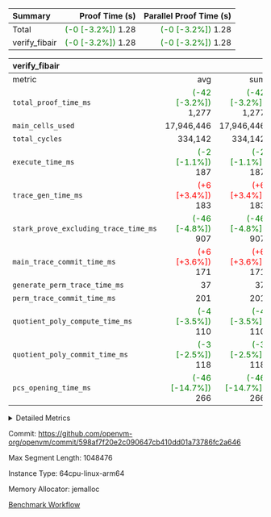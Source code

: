 | Summary | Proof Time (s) | Parallel Proof Time (s) |
|:---|---:|---:|
| Total | <span style='color: green'>(-0 [-3.2%])</span> 1.28 | <span style='color: green'>(-0 [-3.2%])</span> 1.28 |
| verify_fibair | <span style='color: green'>(-0 [-3.2%])</span> 1.28 | <span style='color: green'>(-0 [-3.2%])</span> 1.28 |


| verify_fibair |||||
|:---|---:|---:|---:|---:|
|metric|avg|sum|max|min|
| `total_proof_time_ms ` | <span style='color: green'>(-42 [-3.2%])</span> 1,277 | <span style='color: green'>(-42 [-3.2%])</span> 1,277 | <span style='color: green'>(-42 [-3.2%])</span> 1,277 | <span style='color: green'>(-42 [-3.2%])</span> 1,277 |
| `main_cells_used     ` |  17,946,446 |  17,946,446 |  17,946,446 |  17,946,446 |
| `total_cycles        ` |  334,142 |  334,142 |  334,142 |  334,142 |
| `execute_time_ms     ` | <span style='color: green'>(-2 [-1.1%])</span> 187 | <span style='color: green'>(-2 [-1.1%])</span> 187 | <span style='color: green'>(-2 [-1.1%])</span> 187 | <span style='color: green'>(-2 [-1.1%])</span> 187 |
| `trace_gen_time_ms   ` | <span style='color: red'>(+6 [+3.4%])</span> 183 | <span style='color: red'>(+6 [+3.4%])</span> 183 | <span style='color: red'>(+6 [+3.4%])</span> 183 | <span style='color: red'>(+6 [+3.4%])</span> 183 |
| `stark_prove_excluding_trace_time_ms` | <span style='color: green'>(-46 [-4.8%])</span> 907 | <span style='color: green'>(-46 [-4.8%])</span> 907 | <span style='color: green'>(-46 [-4.8%])</span> 907 | <span style='color: green'>(-46 [-4.8%])</span> 907 |
| `main_trace_commit_time_ms` | <span style='color: red'>(+6 [+3.6%])</span> 171 | <span style='color: red'>(+6 [+3.6%])</span> 171 | <span style='color: red'>(+6 [+3.6%])</span> 171 | <span style='color: red'>(+6 [+3.6%])</span> 171 |
| `generate_perm_trace_time_ms` |  37 |  37 |  37 |  37 |
| `perm_trace_commit_time_ms` |  201 |  201 |  201 |  201 |
| `quotient_poly_compute_time_ms` | <span style='color: green'>(-4 [-3.5%])</span> 110 | <span style='color: green'>(-4 [-3.5%])</span> 110 | <span style='color: green'>(-4 [-3.5%])</span> 110 | <span style='color: green'>(-4 [-3.5%])</span> 110 |
| `quotient_poly_commit_time_ms` | <span style='color: green'>(-3 [-2.5%])</span> 118 | <span style='color: green'>(-3 [-2.5%])</span> 118 | <span style='color: green'>(-3 [-2.5%])</span> 118 | <span style='color: green'>(-3 [-2.5%])</span> 118 |
| `pcs_opening_time_ms ` | <span style='color: green'>(-46 [-14.7%])</span> 266 | <span style='color: green'>(-46 [-14.7%])</span> 266 | <span style='color: green'>(-46 [-14.7%])</span> 266 | <span style='color: green'>(-46 [-14.7%])</span> 266 |



<details>
<summary>Detailed Metrics</summary>

|  | verify_program_compile_ms | total_cells | stark_prove_excluding_trace_time_ms | quotient_poly_compute_time_ms | quotient_poly_commit_time_ms | perm_trace_commit_time_ms | pcs_opening_time_ms | main_trace_commit_time_ms |
| --- | --- | --- | --- | --- | --- | --- | --- |
|  | 7 | 65,536 | 41 | 2 | 8 | 0 | 23 | 7 | 

| air_name | rows | quotient_deg | main_cols | interactions | constraints | cells |
| --- | --- | --- | --- | --- | --- | --- |
| AccessAdapterAir<2> |  | 2 |  | 5 | 12 |  | 
| AccessAdapterAir<4> |  | 2 |  | 5 | 12 |  | 
| AccessAdapterAir<8> |  | 2 |  | 5 | 12 |  | 
| FibonacciAir | 32,768 | 1 | 2 |  | 5 | 65,536 | 
| FriReducedOpeningAir |  | 2 |  | 39 | 71 |  | 
| JalRangeCheckAir |  | 2 |  | 9 | 14 |  | 
| NativePoseidon2Air<BabyBearParameters>, 1> |  | 2 |  | 136 | 572 |  | 
| PhantomAir |  | 2 |  | 3 | 5 |  | 
| ProgramAir |  | 1 |  | 1 | 4 |  | 
| VariableRangeCheckerAir |  | 1 |  | 1 | 4 |  | 
| VmAirWrapper<AluNativeAdapterAir, FieldArithmeticCoreAir> |  | 2 |  | 15 | 27 |  | 
| VmAirWrapper<BranchNativeAdapterAir, BranchEqualCoreAir<1> |  | 2 |  | 11 | 25 |  | 
| VmAirWrapper<NativeAdapterAir<2, 0>, PublicValuesCoreAir> |  | 2 |  | 11 | 29 |  | 
| VmAirWrapper<NativeLoadStoreAdapterAir<1>, NativeLoadStoreCoreAir<1> |  | 2 |  | 15 | 20 |  | 
| VmAirWrapper<NativeLoadStoreAdapterAir<4>, NativeLoadStoreCoreAir<4> |  | 2 |  | 15 | 20 |  | 
| VmAirWrapper<NativeVectorizedAdapterAir<4>, FieldExtensionCoreAir> |  | 2 |  | 15 | 27 |  | 
| VmConnectorAir |  | 2 |  | 5 | 11 |  | 
| VolatileBoundaryAir |  | 2 |  | 7 | 19 |  | 

| group | trace_gen_time_ms | total_proof_time_ms | total_cycles | total_cells | stark_prove_excluding_trace_time_ms | quotient_poly_compute_time_ms | quotient_poly_commit_time_ms | perm_trace_commit_time_ms | pcs_opening_time_ms | main_trace_commit_time_ms | main_cells_used | generate_perm_trace_time_ms | execute_time_ms |
| --- | --- | --- | --- | --- | --- | --- | --- | --- | --- | --- | --- | --- | --- |
| verify_fibair | 183 | 1,277 | 334,142 | 62,474,410 | 907 | 110 | 118 | 201 | 266 | 171 | 17,946,446 | 37 | 187 | 

| group | air_name | rows | prep_cols | perm_cols | main_cols | cells |
| --- | --- | --- | --- | --- | --- | --- |
| verify_fibair | AccessAdapterAir<2> | 131,072 |  | 16 | 11 | 3,538,944 | 
| verify_fibair | AccessAdapterAir<4> | 65,536 |  | 16 | 13 | 1,900,544 | 
| verify_fibair | AccessAdapterAir<8> | 128 |  | 16 | 17 | 4,224 | 
| verify_fibair | FriReducedOpeningAir | 2,048 |  | 84 | 27 | 227,328 | 
| verify_fibair | JalRangeCheckAir | 32,768 |  | 28 | 12 | 1,310,720 | 
| verify_fibair | NativePoseidon2Air<BabyBearParameters>, 1> | 32,768 |  | 312 | 398 | 23,265,280 | 
| verify_fibair | PhantomAir | 16,384 |  | 12 | 6 | 294,912 | 
| verify_fibair | ProgramAir | 8,192 |  | 8 | 10 | 147,456 | 
| verify_fibair | VariableRangeCheckerAir | 262,144 | 2 | 8 | 1 | 2,359,296 | 
| verify_fibair | VmAirWrapper<AluNativeAdapterAir, FieldArithmeticCoreAir> | 262,144 |  | 36 | 29 | 17,039,360 | 
| verify_fibair | VmAirWrapper<BranchNativeAdapterAir, BranchEqualCoreAir<1> | 32,768 |  | 28 | 23 | 1,671,168 | 
| verify_fibair | VmAirWrapper<NativeLoadStoreAdapterAir<1>, NativeLoadStoreCoreAir<1> | 65,536 |  | 40 | 21 | 3,997,696 | 
| verify_fibair | VmAirWrapper<NativeLoadStoreAdapterAir<4>, NativeLoadStoreCoreAir<4> | 32,768 |  | 40 | 27 | 2,195,456 | 
| verify_fibair | VmAirWrapper<NativeVectorizedAdapterAir<4>, FieldExtensionCoreAir> | 32,768 |  | 36 | 38 | 2,424,832 | 
| verify_fibair | VmConnectorAir | 2 | 1 | 16 | 5 | 42 | 
| verify_fibair | VolatileBoundaryAir | 65,536 |  | 20 | 12 | 2,097,152 | 

| group | trace_height_constraint | weighted_sum | threshold |
| --- | --- | --- | --- |
| verify_fibair | 0 | 1,085,444 | 2,013,265,921 | 
| verify_fibair | 1 | 5,411,200 | 2,013,265,921 | 
| verify_fibair | 2 | 542,722 | 2,013,265,921 | 
| verify_fibair | 3 | 5,476,612 | 2,013,265,921 | 
| verify_fibair | 4 | 65,536 | 2,013,265,921 | 
| verify_fibair | 5 | 12,851,850 | 2,013,265,921 | 

| trace_height_constraint | threshold |
| --- | --- |
| 0 | 2,013,265,921 | 

</details>


Commit: https://github.com/openvm-org/openvm/commit/598af7f20e2c090647cb410dd01a73786fc2a646

Max Segment Length: 1048476

Instance Type: 64cpu-linux-arm64

Memory Allocator: jemalloc

[Benchmark Workflow](https://github.com/openvm-org/openvm/actions/runs/14066957151)
